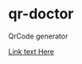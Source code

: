 # qr-doctor
QrCode generator


[Link text Here]([https://apkpure.com/p/com.andydevs.qrdoctor#com.andydevs.qrdoctor-1](https://image.winudf.com/v2/image1/ZGV2X2ltYWdlXzE0NTk5MDI3XzEzOTI3OV8yMDIxMDEyNDAyMTYyMzk0Nw/screen-0.jpg?h=355&fakeurl=1&type=.jpg))
